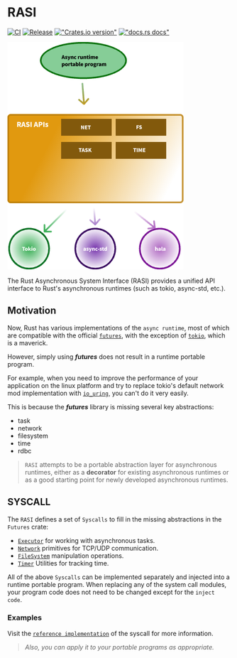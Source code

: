 # RASI

[![CI](https://github.com/HalaOS/RASI/actions/workflows/ci.yaml/badge.svg)](https://github.com/HalaOS/RASI/actions/workflows/ci.yaml)
[![Release](https://github.com/HalaOS/RASI/actions/workflows/release.yaml/badge.svg)](https://github.com/HalaOS/RASI/actions/workflows/release.yaml)
[!["Crates.io version"](https://img.shields.io/crates/v/rasi.svg)](https://crates.io/crates/rasi)
[!["docs.rs docs"](https://img.shields.io/badge/docs-latest-blue.svg)](https://docs.rs/rasi)

![architectural](./doc/architectural.png)

The Rust Asynchronous System Interface (RASI) provides a unified API interface to Rust's asynchronous runtimes (such as tokio, async-std, etc.).

## Motivation

Now, Rust has various implementations of the `async runtime`, most of which are compatible with the official [`futures`](https://github.com/rust-lang/futures-rs), with the exception of [`tokio`](https://github.com/tokio-rs/tokio), which is a maverick.

However, simply using ***futures*** does not result in a runtime portable program.

For example, when you need to improve the performance of your application on the linux platform and try to replace tokio's default network mod implementation with [`io_uring`](https://www.wikiwand.com/en/Io_uring), you can't do it very easily.

This is because the ***futures*** library is missing several key abstractions:

* task
* network
* filesystem
* time
* rdbc

> `RASI` attempts to be a portable abstraction layer for asynchronous runtimes, either as a **decorator** for existing asynchronous runtimes or as a good starting point for newly developed asynchronous runtimes.

## SYSCALL

The `RASI` defines a set of `Syscalls` to fill in the missing abstractions in the `Futures` crate:

* [`Executor`](https://docs.rs/rasi-syscall/latest/rasi_syscall/trait.Executor.html) for working with asynchronous tasks.
* [`Network`](https://docs.rs/rasi-syscall/latest/rasi_syscall/trait.Network.html) primitives for TCP/UDP communication.
* [`FileSystem`](https://docs.rs/rasi-syscall/latest/rasi_syscall/trait.FileSystem.html)  manipulation operations.
* [`Timer`](https://docs.rs/rasi-syscall/latest/rasi_syscall/trait.Timer.html) Utilities for tracking time.

All of the above `Syscalls` can be implemented separately and injected into a runtime portable program. When replacing any of the system call modules, your program code does not need to be changed except for the `inject code`.

### Examples

Visit the [`reference implementation`](crates/default) of the syscall for more information.

> *Also, you can apply it to your portable programs as appropriate.*
